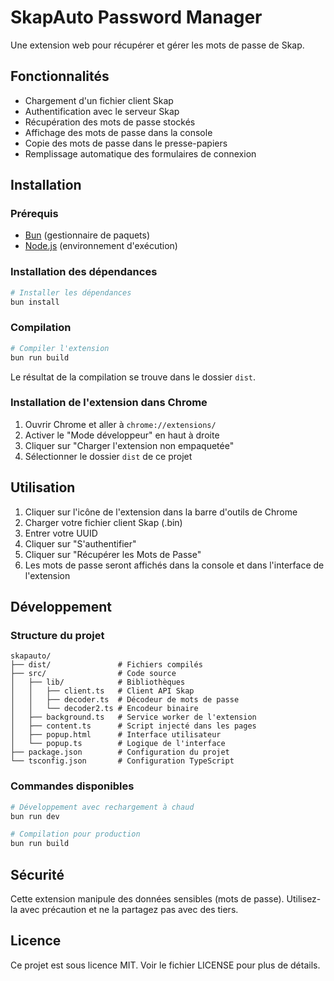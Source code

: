 # SkapAuto Password Manager

Une extension web pour récupérer et gérer les mots de passe de Skap.

## Fonctionnalités

- Chargement d'un fichier client Skap
- Authentification avec le serveur Skap
- Récupération des mots de passe stockés
- Affichage des mots de passe dans la console
- Copie des mots de passe dans le presse-papiers
- Remplissage automatique des formulaires de connexion

## Installation

### Prérequis

- [Bun](https://bun.sh/) (gestionnaire de paquets)
- [Node.js](https://nodejs.org/) (environnement d'exécution)

### Installation des dépendances

```bash
# Installer les dépendances
bun install
```

### Compilation

```bash
# Compiler l'extension
bun run build
```

Le résultat de la compilation se trouve dans le dossier `dist`.

### Installation de l'extension dans Chrome

1. Ouvrir Chrome et aller à `chrome://extensions/`
2. Activer le "Mode développeur" en haut à droite
3. Cliquer sur "Charger l'extension non empaquetée"
4. Sélectionner le dossier `dist` de ce projet

## Utilisation

1. Cliquer sur l'icône de l'extension dans la barre d'outils de Chrome
2. Charger votre fichier client Skap (.bin)
3. Entrer votre UUID
4. Cliquer sur "S'authentifier"
5. Cliquer sur "Récupérer les Mots de Passe"
6. Les mots de passe seront affichés dans la console et dans l'interface de l'extension

## Développement

### Structure du projet

```
skapauto/
├── dist/               # Fichiers compilés
├── src/                # Code source
│   ├── lib/            # Bibliothèques
│   │   ├── client.ts   # Client API Skap
│   │   ├── decoder.ts  # Décodeur de mots de passe
│   │   └── decoder2.ts # Encodeur binaire
│   ├── background.ts   # Service worker de l'extension
│   ├── content.ts      # Script injecté dans les pages
│   ├── popup.html      # Interface utilisateur
│   └── popup.ts        # Logique de l'interface
├── package.json        # Configuration du projet
└── tsconfig.json       # Configuration TypeScript
```

### Commandes disponibles

```bash
# Développement avec rechargement à chaud
bun run dev

# Compilation pour production
bun run build
```

## Sécurité

Cette extension manipule des données sensibles (mots de passe). Utilisez-la avec précaution et ne la partagez pas avec des tiers.

## Licence

Ce projet est sous licence MIT. Voir le fichier LICENSE pour plus de détails. 